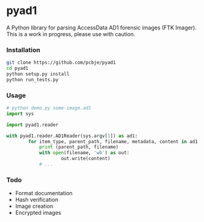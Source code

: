 pyad1
================

A Python library for parsing AccessData AD1 forensic images (FTK Imager).
This is a work in progress, please use with caution.

### Installation

```bash
git clone https://github.com/pcbje/pyad1
cd pyad1
python setup.py install
python run_tests.py
```

### Usage

```python
# python demo.py some-image.ad1
import sys

import pyad1.reader

with pyad1.reader.AD1Reader(sys.argv[1]) as ad1:
        for item_type, parent_path, filename, metadata, content in ad1:
            print (parent_path, filename)
            with open(filename, 'wb') as out:
                    out.write(content)
            # ...
```

### Todo

* Format documentation
* Hash verification
* Image creation
* Encrypted images
